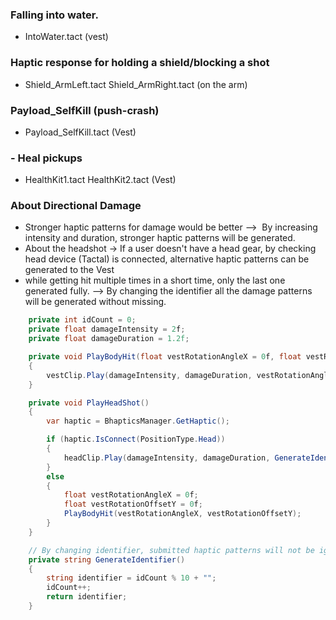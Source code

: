 ﻿

### Falling into water. 
* IntoWater.tact (vest)

 

### Haptic response for holding a shield/blocking a shot
* Shield_ArmLeft.tact Shield_ArmRight.tact (on the arm)

 
 

### Payload_SelfKill (push-crash)
* Payload_SelfKill.tact (Vest)

 

### - Heal pickups
* HealthKit1.tact HealthKit2.tact (Vest)


### About Directional Damage
* Stronger haptic patterns for damage would be better -->  By increasing intensity and duration, stronger haptic patterns will be generated.
* About the headshot -> If a user doesn't have a head gear, by checking head device (Tactal) is connected, alternative haptic patterns can be generated to the Vest 
* while getting hit multiple times in a short time, only the last one generated fully. --> By changing the identifier all the damage patterns will be generated without missing. 

```c#
    private int idCount = 0;
    private float damageIntensity = 2f;
    private float damageDuration = 1.2f;

    private void PlayBodyHit(float vestRotationAngleX = 0f, float vestRotationOffsetY = 0f)
    {
        vestClip.Play(damageIntensity, damageDuration, vestRotationAngleX, vestRotationOffsetY, GenerateIdentifier());
    }

    private void PlayHeadShot()
    {
        var haptic = BhapticsManager.GetHaptic();

        if (haptic.IsConnect(PositionType.Head))
        {
            headClip.Play(damageIntensity, damageDuration, GenerateIdentifier());
        }
        else
        {
            float vestRotationAngleX = 0f;
            float vestRotationOffsetY = 0f;
            PlayBodyHit(vestRotationAngleX, vestRotationOffsetY);
        }
    }

    // By changing identifier, submitted haptic patterns will not be ignored.
    private string GenerateIdentifier()
    {
        string identifier = idCount % 10 + "";
        idCount++;
        return identifier;
    }
```